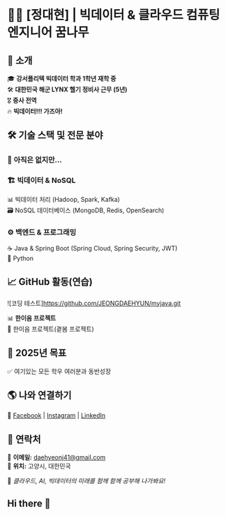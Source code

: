 # 👨‍🔧 [정대현] | 빅데이터 & 클라우드 컴퓨팅 엔지니어 꿈나무  

## 🚀 소개  
🎓 **강서폴리텍 빅데이터 학과 1학년 재학 중**  
🛠 **대한민국 해군 LYNX 헬기 정비사 근무 (5년)**  
🎖 **중사 전역**  
🔥 **빅데이터!!! 가즈아!**  

## 🛠 기술 스택 및 전문 분야  
### 📡 **아직은 없지만...**   

### 🏗 **빅데이터 & NoSQL**  
📊 빅데이터 처리 (Hadoop, Spark, Kafka)  
🗃 NoSQL 데이터베이스 (MongoDB, Redis, OpenSearch)  

### ⚙️ **백엔드 & 프로그래밍**  
☕ Java & Spring Boot (Spring Cloud, Spring Security, JWT)  
🐍 Python

## 📈 GitHub 활동(연습)  
![코딩 테스트]https://github.com/JEONGDAEHYUN/myjava.git

📊 **한이음 프로젝트**  
🔹 한이음 프로젝트(곁봄 프로젝트)

## 🎯 2025년 목표  
✅ 여기있는 모든 학우 여러분과 동반성장 

## 🌎 나와 연결하기  
🔹 [Facebook](#) | [Instagram](#) | [LinkedIn](#)  

## 📧 연락처  
📩 **이메일:** daehyeonj41@gmail.com  
📍 **위치:** 고양시, 대한민국  

🚀 *클라우드, AI, 빅데이터의 미래를 함께 함께 공부해 나가봐요!*  

## Hi there 👋
